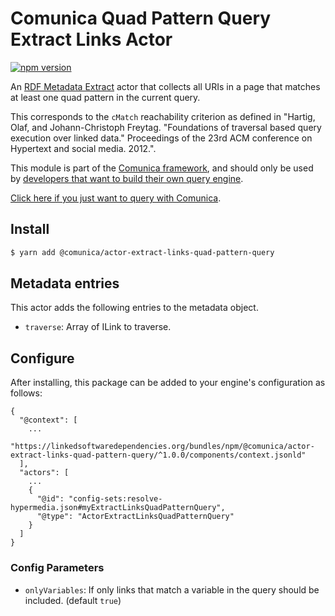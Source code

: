 # Comunica Quad Pattern Query Extract Links Actor

[![npm version](https://badge.fury.io/js/%40comunica%2Factor-extract-links-quad-pattern-query.svg)](https://www.npmjs.com/package/@comunica/actor-extract-links-quad-pattern-query)

An [RDF Metadata Extract](https://github.com/comunica/comunica/tree/master/packages/bus-extract-links) actor that
collects all URIs in a page that matches at least one quad pattern in the current query.

This corresponds to the `cMatch` reachability criterion as defined in "Hartig, Olaf, and Johann-Christoph Freytag. "Foundations of traversal based query execution over linked data." Proceedings of the 23rd ACM conference on Hypertext and social media. 2012.".

This module is part of the [Comunica framework](https://github.com/comunica/comunica),
and should only be used by [developers that want to build their own query engine](https://comunica.dev/docs/modify/).

[Click here if you just want to query with Comunica](https://comunica.dev/docs/query/).

## Install

```bash
$ yarn add @comunica/actor-extract-links-quad-pattern-query
```

## Metadata entries

This actor adds the following entries to the metadata object.

* `traverse`: Array of ILink to traverse.

## Configure

After installing, this package can be added to your engine's configuration as follows:
```text
{
  "@context": [
    ...
    "https://linkedsoftwaredependencies.org/bundles/npm/@comunica/actor-extract-links-quad-pattern-query/^1.0.0/components/context.jsonld"  
  ],
  "actors": [
    ...
    {
      "@id": "config-sets:resolve-hypermedia.json#myExtractLinksQuadPatternQuery",
      "@type": "ActorExtractLinksQuadPatternQuery"
    }
  ]
}
```

### Config Parameters

* `onlyVariables`: If only links that match a variable in the query should be included. (default `true`)

